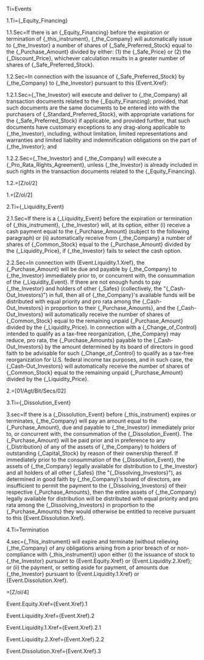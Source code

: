 Ti=Events

1.Ti={_Equity_Financing}

1.1.Sec=If there is an {_Equity_Financing} before the expiration or termination of {_this_instrument}, {_the_Company} will automatically issue to {_the_Investor} a number of shares of {_Safe_Preferred_Stock} equal to the {_Purchase_Amount} divided by either: (1) the {_Safe_Price} or (2) the {_Discount_Price}, whichever calculation results in a greater number of shares of {_Safe_Preferred_Stock}.


1.2.Sec=In connection with the issuance of {_Safe_Preferred_Stock} by {_the_Company} to {_the_Investor} pursuant to this {Event.Xref}: 

1.2.1.Sec={_The_Investor} will execute and deliver to {_the_Company} all transaction documents related to the {_Equity_Financing}; provided, that such documents are the same documents to be entered into with the purchasers of {_Standard_Preferred_Stock}, with appropriate variations for the {_Safe_Preferred_Stock} if applicable, and provided further, that such documents have customary exceptions to any drag-along applicable to {_the_Investor}, including, without limitation, limited representations and warranties and limited liability and indemnification obligations on the part of {_the_Investor}; and

1.2.2.Sec={_The_Investor} and {_the_Company} will execute a {_Pro_Rata_Rights_Agreement}, unless {_the_Investor} is already included in such rights in the transaction documents related to the {_Equity_Financing}.

1.2.=[Z/ol/2]

1.=[Z/ol/2]

2.Ti={_Liquidity_Event}

2.1.Sec=If there is a {_Liquidity_Event} before the expiration or termination of {_this_instrument}, {_the_Investor} will, at its option, either (i) receive a cash payment equal to the {_Purchase_Amount} (subject to the following paragraph) or (ii) automatically receive from {_the_Company} a number of shares of {_Common_Stock} equal to the {_Purchase_Amount} divided by the {_Liquidity_Price}, if {_the_Investor} fails to select the cash option. 

2.2.Sec=In connection with {Event.Liquidity.1.Xref}, the {_Purchase_Amount} will be due and payable by {_the_Company} to {_the_Investor} immediately prior to, or concurrent with, the consummation of the {_Liquidity_Event}. If there are not enough funds to pay {_the_Investor} and holders of other {_Safes} (collectively, the "{_Cash-Out_Investors}") in full, then all of {_the_Company}'s available funds will be distributed with equal priority and pro rata among the {_Cash-Out_Investors} in proportion to their {_Purchase_Amounts}, and the {_Cash-Out_Investors} will automatically receive the number of shares of {_Common_Stock} equal to the remaining unpaid {_Purchase_Amount} divided by the {_Liquidity_Price}.  In connection with a {_Change_of_Control} intended to qualify as a tax-free reorganization, {_the_Company} may reduce, pro rata, the {_Purchase_Amounts} payable to the {_Cash-Out_Investors} by the amount determined by its board of directors in good faith to be advisable for such {_Change_of_Control} to qualify as a tax-free reorganization for U.S. federal income tax purposes, and in such case, the {_Cash-Out_Investors} will automatically receive the number of shares of {_Common_Stock} equal to the remaining unpaid {_Purchase_Amount} divided by the {_Liquidity_Price}.

2.=[01/Agt/Bit/Secs/02]

3.Ti={_Dissolution_Event}

3.sec=If there is a {_Dissolution_Event} before {_this_instrument} expires or terminates, {_the_Company} will pay an amount equal to the {_Purchase_Amount}, due and payable to {_the_Investor} immediately prior to, or concurrent with, the consummation of the {_Dissolution_Event}. The {_Purchase_Amount} will be paid prior and in preference to any {_Distribution} of any of the assets of {_the_Company} to holders of outstanding {_Capital_Stock} by reason of their ownership thereof. If immediately prior to the consummation of the {_Dissolution_Event}, the assets of {_the_Company} legally available for distribution to {_the_Investor} and all holders of all other {_Safes} (the "{_Dissolving_Investors}"), as determined in good faith by {_the_Company}'s board of directors, are insufficient to permit the payment to the {_Dissolving_Investors} of their respective {_Purchase_Amounts}, then the entire assets of {_the_Company} legally available for distribution will be distributed with equal priority and pro rata among the {_Dissolving_Investors} in proportion to the {_Purchase_Amounts} they would otherwise be entitled to receive pursuant to this {Event.Dissolution.Xref}.

4.Ti=Termination

4.sec={_This_instrument} will expire and terminate (without relieving {_the_Company} of any obligations arising from a prior breach of or non-compliance with {_this_instrument}) upon either (i) the issuance of stock to {_the_Investor} pursuant to {Event.Equity.Xref} or {Event.Liquidity.2.Xref}; or (ii) the payment, or setting aside for payment, of amounts due {_the_Investor} pursuant to {Event.Liquidity.1.Xref} or {Event.Dissolution.Xref}.

=[Z/ol/4]

Event.Equity.Xref={Event.Xref}.1

Event.Liquidity.Xref={Event.Xref}.2

Event.Liquidity.1.Xref={Event.Xref}.2.1

Event.Liquidity.2.Xref={Event.Xref}.2.2

Event.Dissolution.Xref={Event.Xref}.3
